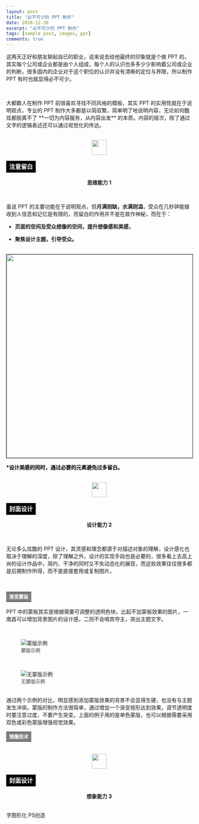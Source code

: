 ```yaml
---
layout: post
title: "必不可少的 PPT 制作"
date: 2018-12-30
excerpt: "必不可少的 PPT 制作"
tags: [sample post, images, ppt]
comments: true
---
```


<p sytle="color:gray" size="3">这两天正好和朋友聊起自已的职业，说来说去给他最终的印象就是个做 PPT 的，其实每个公司或企业都是由个人组成，每个人的认识也多多少少影响着公司或企业的判断，很多国内的企业对于这个职位的认识并没有清晰的定位与界限，所以制作 PPT 有时也就显得必不可少。</p>
<br />
<p sytle="color:gray" size="3">大都数人在制作 PPT 前很喜欢寻找不同风格的模板，其实 PPT 的实用性就在于说明观点，专业的 PPT 制作大多都是以简驭繁，简单明了地说明内容，无论如何酷炫都脱离不了 **一切为内容服务，从内容出发** 的本质。内容的层次，除了通过文字的逻辑表述还可以通过视觉化的传达。</p>
<br />
<center><img src="https://web.opendrive.com/api/v1/download/file.json/ODhfNzYyMTUxNF8?inline=1" align="center" style="width:40px;height:40px"/></center>
<table><tr><td bgcolor="black" td align="center"><font color="white" size="3"><b>注意留白</b></font></td></tr></table>
<p sytle="color:black" size="2" align="center"><b>思维能力 1</b></p>
<br />
<p sytle="color:gray" size="3">虽说 PPT 的主要功能在于说明观点，但<b>月满则缺，水满则溢</b>，受众在几秒钟能接收到人信息和记忆是有限的，而留白的作用并不是在故作神秘，而在于：</p>

* **页面的空间及受众想像的空间，提升想像感和美感，**

* **聚焦设计主题，引导受众。**

<br />
<img src="https://od.lk/s/ODhfNzYyODcyMV8/th.jpg" width="550" hegiht="300" style="border:1px solid #000;" />
<br />
<p style="color:black" size="2"><b>*设计美感的同时，通过必要的元素避免过多留白。</b></p>
<br />
<center><img src="https://web.opendrive.com/api/v1/download/file.json/ODhfNzYyMTUxNF8?inline=1" align="center" style="width:40px;height:40px"/></center>
<table><tr><td bgcolor="black" td align="center"><font color="white" size="3"><b>封面设计</b></font></td></tr></table>
<p sytle="color:black" size="2" align="center"><b>设计能力 2</b></p>
<br />
<p sytle="color:gray" size="3">无论多么炫酷的 PPT 设计，其灵感和理念都源于对描述对象的理解，设计感化也取决于理解的深度，除了理解之外，设计的实现手段也是必要的，很多看上去高上尚的设计作品中，简约、干净的同时又不失动态化的展现，而这些效果往往很多都是后期制作所得，而不是直接套用或复制图片。</p>
<br />
<table><tr><td bgcolor="gray" td align="center"><font color="white" size="2"><b>渐变蒙板</b></font></td></tr></table>
<p sytle="color:gray" size="3">PPT 中的蒙板其实是根据需要可调整的透明色块，比起不加蒙板效果的图片，一南昌可以增加背景图片的设计感，二则不会喧宾夺主，突出主题文字。</p>
<br />
<figure><img src="https://od.lk/s/ODhfNzY1NzI0MF8/%E5%B7%A5%E4%BD%9C%E5%AE%A4%E5%B9%B4%E5%BA%A6%E6%80%BB%E7%BB%93%EF%BC%88%E8%92%99%E7%89%88%EF%BC%89.jpg" title="蒙版示例"><figcaption><font color="gray" size="2"><b>蒙版示例</b></font></figcaption></figure>
<br />
<figure><img src="https://od.lk/s/ODhfNzY0MjIxN18/%E5%85%AC%E5%8F%B8%E5%B9%B4%E5%BA%A6%E6%80%BB%E7%BB%93%EF%BC%88%E6%97%A0%E8%92%99%E7%89%88%EF%BC%89.jpg" title="无蒙版示例"><figcaption><font color="gray" size="2"><b>无蒙版示例</b></font></figcaption></figure>
<br />
通过两个示例的对比，明显感到添加蒙版效果的背景不会显得生硬，也没有与主题发生冲突。蒙版的制作方法很简单，通过增加一个渐变矩形达到效果，调节透明度时要注意过度，不要产生突变。上面的例子用的是单色蒙版，也可以根据需要采用双色或彩色蒙版增强视觉效果。
<br />
<table><tr><td bgcolor="gray" td align="center"><font color="white" size="2"><b>镜像技术</b></font></td></tr></table>
<br />
<center><img src="https://web.opendrive.com/api/v1/download/file.json/ODhfNzYyMTUxNF8?inline=1" align="center" style="width:40px;height:40px"/></center>
<table><tr><td bgcolor="black" td align="center"><font color="white" size="3"><b>封面设计</b></font></td></tr></table>
<p sytle="color:black" size="2" align="center"><b>想象能力 3</b></p>
<br />
字图形化  
PS创造